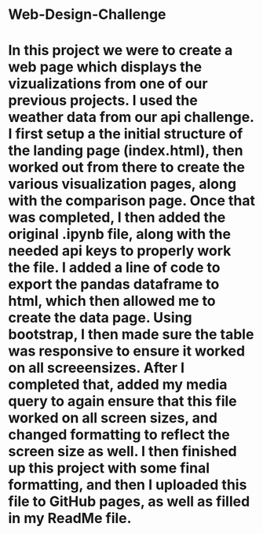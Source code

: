 # Web-Design-Challenge
# In this project we were to create a web page which displays the vizualizations from one of our previous projects. I used the weather data from our api challenge. I first setup a the initial structure of the landing page (index.html), then worked out from there to create the various visualization pages, along with the comparison page. Once that was completed, I then added the original .ipynb file, along with the needed api keys to properly work the file. I added a line of code to export the pandas dataframe to html, which then allowed me to create the data page. Using bootstrap, I then made sure the table was responsive to ensure it worked on all screeensizes. After I completed that, added my media query to again ensure that this file worked on all screen sizes, and changed formatting to reflect the screen size as well. I then finished up this project with some final formatting, and then I uploaded this file to GitHub pages, as well as filled in my ReadMe file.
